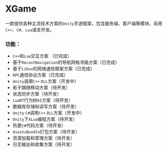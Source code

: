 # XGame
一款提供各种主流技术方案的`Unity`手游框架，包含服务端、客户端等模块，采用`C++`、`C#`、`Lua`语言开发。

### 功能：
* `C++`和`Lua`交互方案 （已完成）
* 基于`RecastNavigation`的导航网格寻路方案（已完成）
* 基于`Libuv`的网络通信框架方案（已完成）
* `RPC`通信协议方案（已完成）
* `Unity`调用`C++` `DLL`方案（开发中）
* 影子跟随移动方案（待开发）
* 状态同步方案（待开发）
* `LuaBT`行为树`AI`方案（待开发）
* 数据库存储和读写方案（待开发）
* `Unity` `C#`调用`C++` `DLL`方案（开发中）
* `Unity`下`XLua`编程方案（待开发）
* 热更`C#`代码方案（待开发）
* `AssetsBundle`打包方案（待开发）
* 资源加载和管理方案（待开发）
* 日志输出和收集方案（待开发）